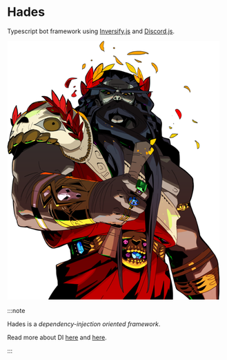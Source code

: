 
# Hades

Typescript bot framework using [Inversify.js](https://inversify.io/) and [Discord.js](https://discord.js.org/#/).

<p align="center">

![hades.png](../../../../libs/hades/hades.png)

</p>

:::note

Hades is a <i>dependency-injection oriented framework</i>.

Read more about DI <a href="./guides/solid-code">here</a> and <a href="./guides/di">here</a>.

:::